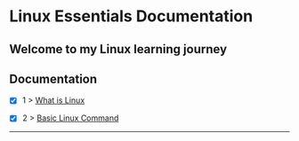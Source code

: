 # Linux Essentials Documentation

Welcome to my Linux learning journey
---

## Documentation

- [x] 1 > [ What is Linux ](Documentation/001/Readme.md)
- [x] 2 > [ Basic Linux Command ](Documentation/002/Readme.md)


---

